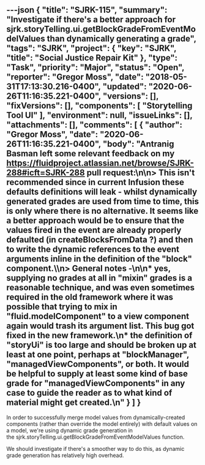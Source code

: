 ---json
{
  "title": "SJRK-115",
  "summary": "Investigate if there's a better approach for sjrk.storyTelling.ui.getBlockGradeFromEventModelValues than dynamically generating a grade",
  "tags": "SJRK",
  "project": {
    "key": "SJRK",
    "title": "Social Justice Repair Kit"
  },
  "type": "Task",
  "priority": "Major",
  "status": "Open",
  "reporter": "Gregor Moss",
  "date": "2018-05-31T17:13:30.216-0400",
  "updated": "2020-06-26T11:16:35.221-0400",
  "versions": [],
  "fixVersions": [],
  "components": [
    "Storytelling Tool UI"
  ],
  "environment": null,
  "issueLinks": [],
  "attachments": [],
  "comments": [
    {
      "author": "Gregor Moss",
      "date": "2020-06-26T11:16:35.221-0400",
      "body": "Antranig Basman left some relevant feedback on my <https://fluidproject.atlassian.net/browse/SJRK-288#icft=SJRK-288> pull request:\n\n> This isn't recommended since in current Infusion these defaults definitions will leak - whilst dynamically generated grades are used from time to time, this is only where there is no alternative. It seems like a better approach would be to ensure that the values fired in the event are already properly defaulted (in createBlocksFromData ?) and then to write the dynamic references to the event arguments inline in the definition of the \"block\" component.\\\n> General notes -\n\n* yes, supplying no grades at all in \"mixin\" grades is a reasonable technique, and was even sometimes required in the old framework where it was possible that trying to mix in \"fluid.modelComponent\" to a view component again would trash its argument list. This bug got fixed in the new framework.\n* the definition of \"storyUi\" is too large and should be broken up at least at one point, perhaps at \"blockManager\", \"managedViewComponents\", or both. It would be helpful to supply at least some kind of base grade for \"managedViewComponents\" in any case to guide the reader as to what kind of material might get created.\n"
    }
  ]
}
---
In order to successfully merge model values from dynamically-created components (rather than override the model entirely) with default values on a model, we're using dynamic grade generation in the sjrk.storyTelling.ui.getBlockGradeFromEventModelValues function.

We should investigate if there's a smoother way to do this, as dynamic grade generation has relatively high overhead.

        